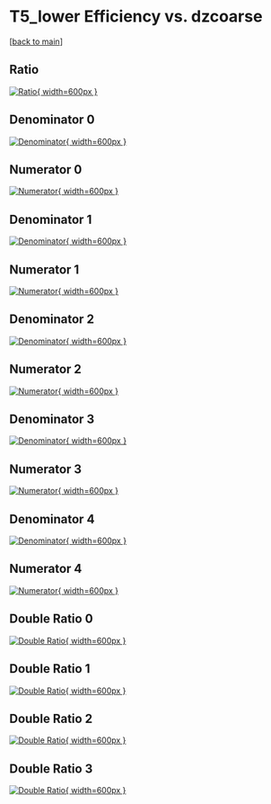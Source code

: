 # T5_lower Efficiency vs. dzcoarse

[[back to main](./)]



## Ratio

[![Ratio](../mtv/var/T5_lower_vtr_0_0_eff_dzcoarse.png){ width=600px }](../mtv/var/T5_lower_vtr_0_0_eff_dzcoarse.pdf)

## Denominator 0

[![Denominator](../mtv/den/T5_lower_vtr_0_0_eff_dzcoarse_den0.png){ width=600px }](../mtv/den/T5_lower_vtr_0_0_eff_dzcoarse_den0.pdf)

## Numerator 0

[![Numerator](../mtv/num/T5_lower_vtr_0_0_eff_dzcoarse_num0.png){ width=600px }](../mtv/num/T5_lower_vtr_0_0_eff_dzcoarse_num0.pdf)

## Denominator 1

[![Denominator](../mtv/den/T5_lower_vtr_0_0_eff_dzcoarse_den1.png){ width=600px }](../mtv/den/T5_lower_vtr_0_0_eff_dzcoarse_den1.pdf)

## Numerator 1

[![Numerator](../mtv/num/T5_lower_vtr_0_0_eff_dzcoarse_num1.png){ width=600px }](../mtv/num/T5_lower_vtr_0_0_eff_dzcoarse_num1.pdf)

## Denominator 2

[![Denominator](../mtv/den/T5_lower_vtr_0_0_eff_dzcoarse_den2.png){ width=600px }](../mtv/den/T5_lower_vtr_0_0_eff_dzcoarse_den2.pdf)

## Numerator 2

[![Numerator](../mtv/num/T5_lower_vtr_0_0_eff_dzcoarse_num2.png){ width=600px }](../mtv/num/T5_lower_vtr_0_0_eff_dzcoarse_num2.pdf)

## Denominator 3

[![Denominator](../mtv/den/T5_lower_vtr_0_0_eff_dzcoarse_den3.png){ width=600px }](../mtv/den/T5_lower_vtr_0_0_eff_dzcoarse_den3.pdf)

## Numerator 3

[![Numerator](../mtv/num/T5_lower_vtr_0_0_eff_dzcoarse_num3.png){ width=600px }](../mtv/num/T5_lower_vtr_0_0_eff_dzcoarse_num3.pdf)

## Denominator 4

[![Denominator](../mtv/den/T5_lower_vtr_0_0_eff_dzcoarse_den4.png){ width=600px }](../mtv/den/T5_lower_vtr_0_0_eff_dzcoarse_den4.pdf)

## Numerator 4

[![Numerator](../mtv/num/T5_lower_vtr_0_0_eff_dzcoarse_num4.png){ width=600px }](../mtv/num/T5_lower_vtr_0_0_eff_dzcoarse_num4.pdf)

## Double Ratio 0

[![Double Ratio](../mtv/ratio/T5_lower_vtr_0_0_eff_dzcoarse_ratio0.png){ width=600px }](../mtv/ratio/T5_lower_vtr_0_0_eff_dzcoarse_ratio0.pdf)

## Double Ratio 1

[![Double Ratio](../mtv/ratio/T5_lower_vtr_0_0_eff_dzcoarse_ratio1.png){ width=600px }](../mtv/ratio/T5_lower_vtr_0_0_eff_dzcoarse_ratio1.pdf)

## Double Ratio 2

[![Double Ratio](../mtv/ratio/T5_lower_vtr_0_0_eff_dzcoarse_ratio2.png){ width=600px }](../mtv/ratio/T5_lower_vtr_0_0_eff_dzcoarse_ratio2.pdf)

## Double Ratio 3

[![Double Ratio](../mtv/ratio/T5_lower_vtr_0_0_eff_dzcoarse_ratio3.png){ width=600px }](../mtv/ratio/T5_lower_vtr_0_0_eff_dzcoarse_ratio3.pdf)

